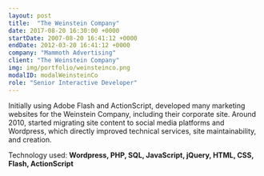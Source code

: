 ```yaml
---
layout: post
title:  "The Weinstein Company"
date: 2017-08-20 16:30:00 +0000
startDate: 2007-08-20 16:41:12 +0000
endDate: 2012-03-20 16:41:12 +0000
company: "Mammoth Advertising"
client: "The Weinstein Company"
img: img/portfolio/weinsteinco.png
modalID: modalWeinsteinCo
role: "Senior Interactive Developer"
---
```

Initially using Adobe Flash and ActionScript, developed many marketing websites for the Weinstein Company, including their corporate site. Around 2010, started migrating site content to social media platforms and Wordpress, which directly improved technical services, site maintainability, and creation.

Technology used: **Wordpress, PHP, SQL, JavaScript, jQuery, HTML, CSS, Flash, ActionScript**
